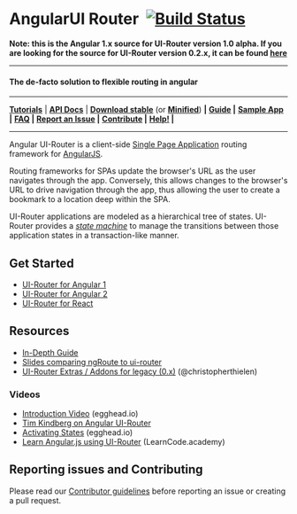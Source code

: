 # AngularUI Router &nbsp;[![Build Status](https://travis-ci.org/angular-ui/ui-router.svg?branch=master)](https://travis-ci.org/angular-ui/ui-router)

**Note: this is the Angular 1.x source for UI-Router version 1.0 alpha.  If you are looking for the source for UI-Router 
version 0.2.x, it can be found [here](https://github.com/angular-ui/ui-router/tree/legacy)**

---


#### The de-facto solution to flexible routing in angular
---
**[Tutorials](https://ui-router.github.io/tutorials/)** |
**[API Docs](https://ui-router.github.io/docs/latest/)** |
**[Download stable](http://npmcdn.com/angular-ui-router@latest/release/angular-ui-router.js)** (or **[Minified](http://npmcdn.com/angular-ui-router@latest/release/angular-ui-router.min.js)**) **|**
**[Guide](https://github.com/angular-ui/ui-router/wiki) |**
**[Sample App](http://ui-router.github.io/resources/sampleapp/) |**
**[FAQ](https://github.com/angular-ui/ui-router/wiki/Frequently-Asked-Questions) |**
**[Report an Issue](https://github.com/angular-ui/ui-router/blob/master/CONTRIBUTING.md#report-an-issue) |**
**[Contribute](https://github.com/angular-ui/ui-router/blob/master/CONTRIBUTING.md#contribute) |**
**[Help!](http://stackoverflow.com/questions/ask?tags=angularjs,angular-ui-router) |**

---

Angular UI-Router is a client-side [Single Page Application](https://en.wikipedia.org/wiki/Single-page_application) 
routing framework for [AngularJS](http://angularjs.org).  
  
Routing frameworks for SPAs update the browser's URL as the user navigates through the app.  Conversely, this allows 
changes to the browser's URL to drive navigation through the app, thus allowing the user to create a bookmark to a 
location deep within the SPA.

UI-Router applications are modeled as a hierarchical tree of states. UI-Router provides a 
[*state machine*](https://en.wikipedia.org/wiki/Finite-state_machine) to manage the transitions between those 
application states in a transaction-like manner. 

## Get Started


- [UI-Router for Angular 1](https://ui-router.github.io/ng1)
- [UI-Router for Angular 2](https://ui-router.github.io/ng2)
- [UI-Router for React](https://ui-router.github.io/react)

## Resources

* [In-Depth Guide](https://github.com/angular-ui/ui-router/wiki)
* [Slides comparing ngRoute to ui-router](http://slid.es/timkindberg/ui-router#/)
* [UI-Router Extras / Addons for legacy (0.x)](http://christopherthielen.github.io/ui-router-extras/#/home) (@christopherthielen)
 
### Videos

* [Introduction Video](https://egghead.io/lessons/angularjs-introduction-ui-router) (egghead.io)
* [Tim Kindberg on Angular UI-Router](https://www.youtube.com/watch?v=lBqiZSemrqg)
* [Activating States](https://egghead.io/lessons/angularjs-ui-router-activating-states) (egghead.io)
* [Learn Angular.js using UI-Router](http://youtu.be/QETUuZ27N0w) (LearnCode.academy)

## Reporting issues and Contributing

Please read our [Contributor guidelines](CONTRIBUTING.md) before reporting an issue or creating a pull request.
